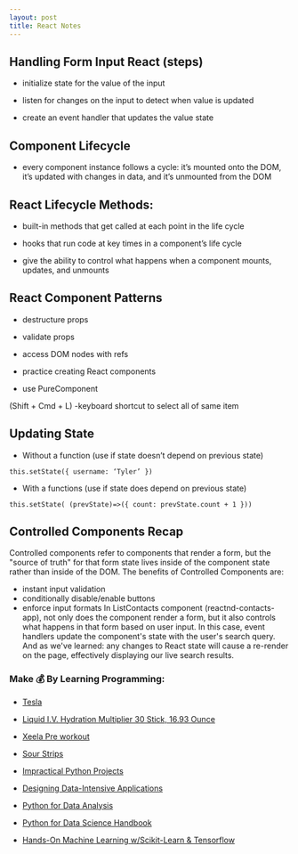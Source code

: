 ```yaml
---
layout: post
title: React Notes
---
```


## Handling Form Input React (steps)

- initialize state for the value of the input

- listen for changes on the input to detect when value is updated

- create an event handler that updates the value state

## Component Lifecycle

- every component instance follows a cycle: it’s mounted onto the DOM, it’s updated with changes in data, and it’s unmounted from the DOM 

## React Lifecycle Methods:

- built-in methods that get called at each point in the life cycle

- hooks that run code at key times in a component’s life cycle

- give the ability to control what happens when a component mounts, updates, and unmounts

## React Component Patterns

- destructure props

- validate props

- access DOM nodes with refs

- practice creating React components

- use PureComponent

(Shift + Cmd + L) -keyboard shortcut to select all of same item

## Updating State

- Without a function (use if state doesn’t depend on previous state)

`
this.setState({
	username: ‘Tyler’
})
`
- With a functions (use if state does depend on previous state)

`
this.setState( (prevState)=>({
	count: prevState.count + 1
}))
`
## Controlled Components Recap
Controlled components refer to components that render a form, but the "source of truth" for that form state lives inside of the component state rather than inside of the DOM. The benefits of Controlled Components are:

- instant input validation
- conditionally disable/enable buttons
- enforce input formats
In ListContacts component (reactnd-contacts-app), not only does the component render a form, but it also controls what happens in that form based on user input. In this case, event handlers update the component's state with the user's search query. And as we've learned: any changes to React state will cause a re-render on the page, effectively displaying our live search results.

### Make 💰 By Learning Programming:
- [Tesla](https://ts.la/khaled835973)
- [Liquid I.V. Hydration Multiplier 30 Stick, 16.93 Ounce](https://amzn.to/3ZFDjDq)
- [Xeela Pre workout]()
- [Sour Strips](https://amzn.to/3EDWUM7)

- [Impractical Python Projects](https://amzn.to/3JpCpWH)
- [Designing Data-Intensive Applications](https://amzn.to/3Hgh5Sj)
- [Python for Data Analysis](https://amzn.to/3D0C8pl)
- [Python for Data Science Handbook](https://amzn.to/3XnZ1ez)
- [Hands-On Machine Learning w/Scikit-Learn & Tensorflow](https://amzn.to/3QTWoyt)

<br>